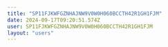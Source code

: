 ```yaml
---
title: "SP11FJKWFGZNHAJNW9V0W0H060BCCTH42R1GH1FJM"
date: 2024-09-17T09:20:51.574Z
user: SP11FJKWFGZNHAJNW9V0W0H060BCCTH42R1GH1FJM
layout: "users"
---
```

    